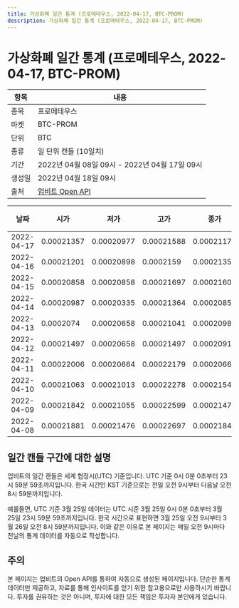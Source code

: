 ```yaml
---
title: 가상화폐 일간 통계 (프로메테우스, 2022-04-17, BTC-PROM)
description: 가상화폐 일간 통계 (프로메테우스, 2022-04-17, BTC-PROM)
---
```



가상화폐 일간 통계 (프로메테우스, 2022-04-17, BTC-PROM)
===

|항목|내용|
|--|--|
|종목|프로메테우스|
|마켓|BTC-PROM|
|단위|BTC|
|종류|일 단위 캔들 (10일치)|
|기간|2022년 04월 08일 09시 - 2022년 04월 17일 09시|
|생성일|2022년 04월 18일 09시|
|출처|[업비트 Open API](https://docs.upbit.com)|


|날짜|시가|저가|고가|종가|비고|
|--|--|--|--|--|--|
|2022-04-17|0.00021357|0.00020977|0.00021588|0.00021171|    |
|2022-04-16|0.00021201|0.00020898|0.0002159|0.00021357|    |
|2022-04-15|0.00020858|0.00020858|0.00021697|0.00021602|    |
|2022-04-14|0.00020987|0.00020335|0.00021364|0.00020858|    |
|2022-04-13|0.0002074|0.00020658|0.00021041|0.00020987|    |
|2022-04-12|0.00021497|0.00020658|0.00021497|0.00020916|    |
|2022-04-11|0.00022006|0.00020664|0.00022179|0.00020664|    |
|2022-04-10|0.00021063|0.00021013|0.00022278|0.00021546|    |
|2022-04-09|0.00021842|0.00021055|0.00022599|0.00021473|    |
|2022-04-08|0.00021881|0.00021476|0.00022697|0.00021841|    |


일간 캔들 구간에 대한 설명
---


업비트의 일간 캔들은 세계 협정시(UTC) 기준입니다. 
UTC 기준 0시 0분 0초부터 23시 59분 59초까지입니다. 
한국 시간인 KST 기준으로는 전일 오전 9시부터 다음날 오전 8시 59분까지입니다. 


예를들면, UTC 기준 3월 25일 데이터는 UTC 시준 3월 25일 0시 0분 0초부터 3월 25일 23시 59분 59초까지입니다. 
한국 시간으로 표현하면 3월 25일 오전 9시부터 3월 26일 오전 8시 59분까지입니다. 
이와 같은 이유로 본 페이지는 매일 오전 9시마다 전날의 통계 데이터를 자동으로 작성합니다. 


주의
---


본 페이지는 업비트의 Open API를 통하여 자동으로 생성된 페이지입니다. 
단순한 통계 데이터만 제공하고, 자료를 통해 인사이트를 얻기 위한 참고용으로만 사용하시기 바랍니다. 
투자를 권유하는 것은 아니며, 투자에 대한 모든 책임은 투자자 본인에게 있습니다. 
